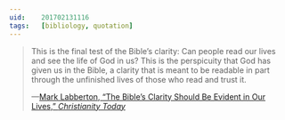 ```yaml
---
uid:	201702131116
tags:	[bibliology, quotation]
---
```


> This is the final test of the Bible’s clarity: Can people read our lives and see the life of God in us? This is the perspicuity that God has given us in the Bible, a clarity that is meant to be readable in part through the unfinished lives of those who read and trust it.
> 
> —[Mark Labberton, “The Bible’s Clarity Should Be Evident in Our Lives,” *Christianity Today*](http://www.christianitytoday.com/ct/2017/january-february/more-than-plain-reading.html)
